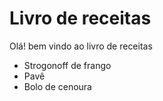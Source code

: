 # Livro de receitas



Olá! bem vindo ao livro de receitas

- Strogonoff de frango
- Pavê
- Bolo de cenoura